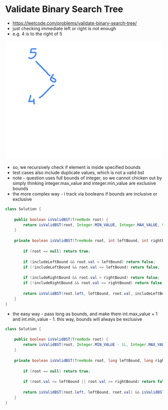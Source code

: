 # Validate Binary Search Tree

- https://leetcode.com/problems/validate-binary-search-tree/
- just checking immediate left or right is not enough
- e.g. 4 is to the right of 5

![invalid bst](./invalid-bst.png)

- so, we recursively check if element is inside specified bounds
- test cases also include duplicate values, which is not a valid bst
- note - question uses full bounds of integer, so we cannot chicken out by simply thinking integer.max_value and integer.min_value are exclusive bounds
- the more complex way - i track via booleans if bounds are inclusive or exclusive

```java
class Solution {

    public boolean isValidBST(TreeNode root) {
        return isValidBST(root, Integer.MIN_VALUE, Integer.MAX_VALUE, true, true);
    }

    private boolean isValidBST(TreeNode root, int leftBound, int rightBound, boolean includeLeftBound, boolean includeRightBound) {
        
        if (root == null) return true;

        if (includeLeftBound && root.val < leftBound) return false;
        if (!includeLeftBound && root.val <= leftBound) return false;

        if (includeRightBound && root.val > rightBound) return false;
        if (!includeRightBound && root.val >= rightBound) return false;
        
        return isValidBST(root.left, leftBound, root.val, includeLeftBound, false) && isValidBST(root.right, root.val, rightBound, false, includeRightBound);
    }
}
```

- the easy way - pass long as bounds, and make them int.max_value + 1 and int.min_value - 1. this way, bounds will always be exclusive

```java
class Solution {

    public boolean isValidBST(TreeNode root) {
        return isValidBST(root, Integer.MIN_VALUE - 1L, Integer.MAX_VALUE + 1L);
    }

    private boolean isValidBST(TreeNode root, long leftBound, long rightBound) {
        
        if (root == null) return true;

        if (root.val <= leftBound || root.val >= rightBound) return false;
        
        return isValidBST(root.left, leftBound, root.val) && isValidBST(root.right, root.val, rightBound);
    }
}
```
